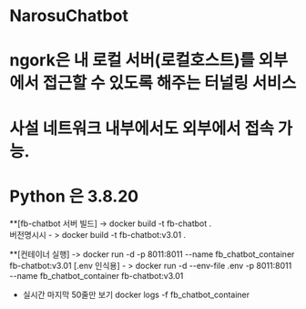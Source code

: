 ﻿# NarosuChatbot

# ngork은  내 로컬 서버(로컬호스트)를 외부에서 접근할 수 있도록 해주는 터널링 서비스
# 사설 네트워크 내부에서도 외부에서 접속 가능.
# Python 은 3.8.20

**[fb-chatbot 서버 빌드] ->  docker build -t fb-chatbot .     
버전명시시 - > docker build -t fb-chatbot:v3.01 .

**[컨테이너 실행] -> docker run -d -p 8011:8011 --name fb_chatbot_container fb-chatbot:v3.01
    [.env 인식용] - > docker run -d --env-file .env -p 8011:8011 --name fb_chatbot_container fb-chatbot:v3.01

+  실시간 마지막 50줄만 보기
docker logs -f fb_chatbot_container
